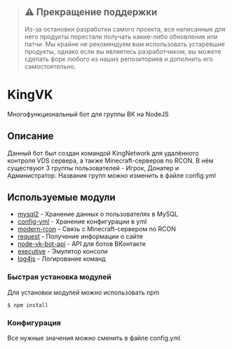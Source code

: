 > ## :warning: Прекращение поддержки
> Из-за остановки разработки самого проекта, все написанные для него продукты перестали получать какие-либо обновления или патчи.
> Мы крайне не рекомендуем вам использовать устаревшие продукты, однако если вы являетесь разработчиком, вы можете сделать форк любого из наших репозиториев и дополнить его самостоятельно.

# KingVK

Многофункциональный бот для группы ВК на NodeJS

## Описание

Данный бот был создан командой KingNetwork для удалённого контроля VDS сервера, а также Minecraft-серверов по RCON. В нём существуют 3 группы пользователей - Игрок, Донатер и Администратор. Названия групп можно изменить в файле config.yml

## Используемые модули

* [mysql2](https://www.npmjs.com/package/mysql2) - Хранение данных о пользователях в MySQL
* [config-yml](https://www.npmjs.com/package/config-yml) - Хранение конфигурации в yml
* [modern-rcon](http://npmjs.com/package/modern-rcon) - Связь с Minecraft-сервером по RCON
* [request](https://www.npmjs.com/package/request) - Получение информации о сайте
* [node-vk-bot-api](https://www.npmjs.com/package/node-vk-bot-api) - API для ботов ВКонтакте
* [executive](https://www.npmjs.com/package/executive) - Эмулятор консоли
* [log4js](https://www.npmjs.com/package/log4js) - Логирование команд


### Быстрая установка модулей

Для установки модулей можно использовать npm

```
$ npm install
```

### Конфигурация

Все нужные значения можно сменить в файле config.yml

